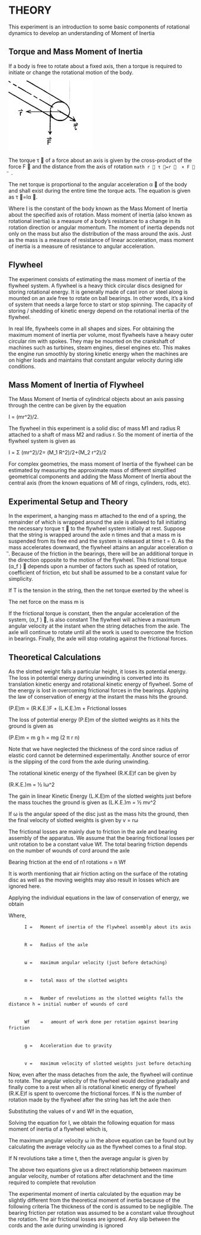 # THEORY
This experiment is an introduction to some basic components of rotational dynamics to develop an understanding of Moment of Inertia

## Torque and Mass Moment of Inertia
If a body is free to rotate about a fixed axis, then a torque is required to initiate or change the rotational motion of the body.


![](images/Theory_1.png)

The torque τ ⃗  of a force about an axis is given by the cross-product of the force F  ⃗ and the distance from the axis of rotation ```math r ⃗
τ ⃗=r ⃗  × F ⃗ ```.


The net torque is proportional to the angular acceleration α ⃗ of the body and shall exist during the entire time the torque acts. The equation is given as
τ ⃗=Iα ⃗.


Where I is the constant of the body known as the Mass Moment of Inertia about the specified axis of rotation. Mass moment of inertia (also known as rotational inertia) is a measure of a body’s resistance to a change in its rotation direction or angular momentum. The moment of inertia depends not only on the mass but also the distribution of the mass around the axis. Just as the mass is a measure of resistance of linear acceleration, mass moment of inertia is a measure of resistance to angular acceleration.
## Flywheel
The experiment consists of estimating the mass moment of inertia of the flywheel system. A flywheel is a heavy thick circular discs designed for storing rotational energy. It is generally made of cast iron or steel along is mounted on an axle free to rotate on ball bearings. In other words, it’s a kind of system that needs a large force to start or stop spinning. The capacity of storing / shedding of kinetic energy depend on the rotational inertia of the flywheel.


In real life, flywheels come in all shapes and sizes. For obtaining the maximum moment of inertia per volume, most flywheels have a heavy outer circular rim with spokes. They may be mounted on the crankshaft of machines such as turbines, steam engines, diesel engines etc. This makes the engine run smoothly by storing kinetic energy when the machines are on higher loads and maintains that constant angular velocity during idle conditions.


## Mass Moment of Inertia of Flywheel
The Mass Moment of Inertia of cylindrical objects about an axis passing through the centre can be given by the equation


I =  (mr^2)/2.


The flywheel in this experiment is a solid disc of mass M1 and radius R attached to a shaft of mass M2 and radius r. So the moment of inertia of the flywheel system is given as 


I = Σ (mr^2)/2=  (M_1 R^2)/2+(M_2 r^2)/2


 
For complex geometries, the mass moment of Inertia of the flywheel can be estimated by measuring the approximate mass of different simplified geometrical components and adding the Mass Moment of Inertia about the central axis (from the known equations of MI of rings, cylinders, rods, etc).


## Experimental Setup and Theory
In the experiment, a hanging mass m attached to the end of a spring, the remainder of which is wrapped around the axle is allowed to fall initiating the necessary torque τ ⃗  to the flywheel system initially at rest. Suppose that the string is wrapped around the axle n times and that a mass m is suspended from its free end and the system is released at time t = 0. As the mass accelerates downward, the flywheel attains an angular acceleration α ⃗. Because of the friction in the bearings, there will be an additional torque in the direction opposite to the motion of the flywheel. This frictional torque (α_f ) ⃗ depends upon a number of factors such as speed of rotation, coefficient of friction, etc but shall be assumed to be a constant value for simplicity.


 
If T is the tension in the string, then the net torque exerted by the wheel is 


 
The net force on the mass m is


 
If the frictional torque is constant, then the angular acceleration of the system, (α_f ) ⃗, is also constant
The flywheel will achieve a maximum angular velocity at the instant when the string detaches from the axle. The axle will continue to rotate until all the work is used to overcome the friction in bearings. Finally, the axle will stop rotating against the frictional forces.


## Theoretical Calculations
As the slotted weight falls a particular height, it loses its potential energy. The loss in potential energy during unwinding is converted into its translation kinetic energy and rotational kinetic energy of flywheel. Some of the energy is lost in overcoming frictional forces in the bearings. 
Applying the law of conservation of energy at the instant the mass hits the ground.


(P.E)m = (R.K.E.)F + (L.K.E.)m + Frictional losses


The loss of potential energy (P.E)m of the slotted weights as it hits the ground is given as


(P.E)m = m g h = mg (2 π r n)


Note that we have neglected the thickness of the cord since radius of elastic cord cannot be determined experimentally. Another source of error is the slipping of the cord from the axle during unwinding. 


The rotational kinetic energy of the flywheel (R.K.E)f can be given by


(R.K.E.)m = ½ Iω^2


The gain in linear Kinetic Energy (L.K.E)m of the slotted weights just before the mass touches the ground is given as
(L.K.E.)m = ½ mv^2


If ω is the angular speed of the disc just as the mass hits the ground, then the final velocity of slotted weights is given by
v = rω


The frictional losses are mainly due to friction in the axle and bearing assembly of the apparatus. We assume that the bearing frictional losses per unit rotation to be a constant value Wf. The total bearing friction depends on the number of wounds of cord around the axle


Bearing friction at the end of n1 rotations = n Wf


It is worth mentioning that air friction acting on the surface of the rotating disc as well as the moving weights may also result in losses which are ignored here.


Applying the individual equations in the law of conservation of energy, we obtain
 
  Where, 	
  
          I	=	Moment of inertia of the flywheel assembly about its axis


          R	=	Radius of the axle


          ω	=	maximum angular velocity (just before detaching)


          m	=	total mass of the slotted weights


          n	=	Number of revolutions as the slotted weights falls the distance h = initial number of wounds of cord


          Wf	=	amount of work done per rotation against bearing friction 


          g	=	Acceleration due to gravity


          v	=	maximum velocity of slotted weights just before detaching 
  
  

Now, even after the mass detaches from the axle, the flywheel will continue to rotate. The angular velocity of the flywheel would decline gradually and finally come to a rest when all is rotational kinetic energy of flywheel (R.K.E)f is spent to overcome the frictional forces. If N is the number of rotation made by the flywheel after the string has left the axle then


 
 
Substituting the values of v and Wf in the equation,


 
Solving the equation for I, we obtain the following equation for mass moment of inertia of a flywheel which is,


 
The maximum angular velocity ω in the above equation can be found out by calculating the average velocity ωa as the flywheel comes to a final stop.


 
If N revolutions take a time t, then the average angular is given by


 
The above two equations give us a direct relationship between maximum angular velocity, number of rotations after detachment and the time required to complete that revolution


 
The experimental moment of inertia calculated by the equation may be slightly different from the theoretical moment of inertia because of the following criteria
	The thickness of the cord is assumed to be negligible.
	The bearing friction per rotation was assumed to be a constant value throughout the rotation.
	 The air frictional losses are ignored.
	Any slip between the cords and the axle during unwinding is ignored
  
  
